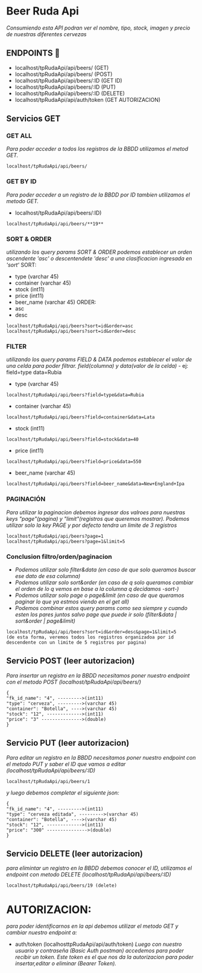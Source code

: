 # Beer Ruda Api

_Consumiendo esta API podran ver el nombre, tipo, stock, imagen y precio de nuestras diferentes cervezas_

## ENDPOINTS 🚀

* localhost/tpRudaApi/api/beers/ (GET)
* localhost/tpRudaApi/api/beers/ (POST)
* localhost/tpRudaApi/api/beers/:ID (GET ID)
* localhost/tpRudaApi/api/beers/:ID (PUT)
* localhost/tpRudaApi/api/beers/:ID (DELETE)
* localhost/tpRudaApi/api/auth/token (GET AUTORIZACION)

## Servicios GET
### GET ALL
 _Para poder acceder a todos los registros de la BBDD utilizamos el metod GET._
```
localhost/tpRudaApi/api/beers/  
```
### GET BY ID
_Para poder acceder a un registro de la BBDD por ID tambien utilizamos el metodo GET._
* localhost/tpRudaApi/api/beers/:ID)
```
localhost/tpRudaApi/api/beers/**19**
```
### SORT & ORDER
_utilizando los query params SORT & ORDER podemos establecer un orden ascendente 'asc' o descentendete 'desc' a una clasificacion ingresada en 'sort'_
SORT:
* type (varchar 45)
* container (varchar 45)
* stock (int11)
* price (int11)
* beer_name (varchar 45)
ORDER:
* asc
* desc
```
localhost/tpRudaApi/api/beers?sort=id&order=asc
localhost/tpRudaApi/api/beers?sort=id&order=desc
```

### FILTER
_utilizando los query params FIELD & DATA podemos establecer el valor de una celda para poder filtrar. field(columna) y data(valor de la celda)_ - ej: field=type data=Rubia
       
* type (varchar 45) 
```
localhost/tpRudaApi/api/beers?field=type&data=Rubia
```
* container (varchar 45)
```
localhost/tpRudaApi/api/beers?field=container&data=Lata
```
* stock (int11) 
```
localhost/tpRudaApi/api/beers?field=stock&data=40
```
* price (int11) 
```
localhost/tpRudaApi/api/beers?field=price&data=550
```
* beer_name (varchar 45) 
```
localhost/tpRudaApi/api/beers?field=beer_name&data=New+England+Ipa
```
### PAGINACIÓN
_Para utilizar la paginacion debemos ingresar dos valroes para nuestras keys "page"(pagina) y "limit"(registros que queremos mostrar). Podemos utilizar solo la key PAGE y por defecto tendra un limite de 3 registros_   
```
localhost/tpRudaApi/api/beers?page=1
localhost/tpRudaApi/api/beers?page=1&limit=5    
```
### Conclusion filtro/orden/paginacion
* _Podemos utilizar solo filter&data (en caso de que solo queramos buscar ese dato de esa columna)_
* _Podemos utilizar solo sort&order (en caso de q solo queramos cambiar el orden de lo q vemos en base a la columna q decidamos -sort-)_
* _Podemos utilizar solo page o page&limit (en caso de que queramos paginar lo que ya estmos viendo en el get all)_
* _Podemos combinar estos query params como sea siempre y cuando esten los pares juntos salvo page que puede ir solo (filter&data | sort&order | page&limit)_
```
localhost/tpRudaApi/api/beers?sort=id&order=desc&page=1&limit=5
(de esta forma, veremos todos los registros organizadoa por id descendente con un limite de 5 registros por pagina)
```
## Servicio POST (leer autorizacion)
_Para insertar un registro en la BBDD necesitamos poner nuestro endpoint con el metodo POST (localhost/tpRudaApi/api/beers/)_
``` 
{
"fk_id_name": "4", --------->(int11)           
"type": "cerveza", --------->(varchar 45)
"container": "Botella", ---->(varchar 45)
"stock": "12", ------------->(int11)
"price": "3" --------------->(double)
}
```
## Servicio PUT (leer autorizacion)
_Para editar un registro en la BBDD necesitamos poner nuestro endpoint con el metodo PUT y saber el ID que vamos a editar (localhost/tpRudaApi/api/beers/:ID)_
  ```
localhost/tpRudaApi/api/beers/1
  ```  
_y luego debemos completar el siguiente json:_
```   
{
"fk_id_name": "4", --------->(int11)           
"type": "cerveza editada", --------->(varchar 45)
"container": "Botella", ---->(varchar 45)
"stock": "12", ------------->(int11)
"price": "300" --------------->(double)
}
```
## Servicio DELETE (leer autorizacion)
_para elimintar un registro en la BBDD debemos conocer el ID, utilizamos el endpoint con metodo DELETE (localhost/tpRudaApi/api/beers/:ID)_
```
localhost/tpRudaApi/api/beers/19 (delete)
```
# AUTORIZACION:
_para poder identificarnos en la api debemos utilizar el metodo GET y cambiar nuestro endpoint a:_
* auth/token 
(localhosttpRudaApi/api/auth/token) 
_Luego con nuestro usuario y contraseña (Basic Auth postman) accedemos para poder recibir un token._
_Este token es el que nos da la autorizacion para poder insertar,editar o eliminar (Bearer Token)._
